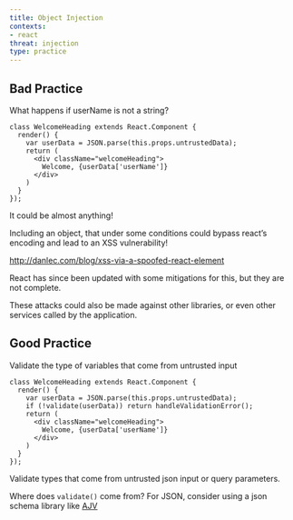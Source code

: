 ```yaml
---
title: Object Injection
contexts:
- react
threat: injection
type: practice
---
```


## Bad Practice

What happens if userName is not a string?

```jsx:6
class WelcomeHeading extends React.Component {
  render() {
    var userData = JSON.parse(this.props.untrustedData);
    return (
      <div className="welcomeHeading">
        Welcome, {userData['userName']}
      </div>
    )
  }
});
```

It could be almost anything!

Including an object, that under some conditions could bypass react’s encoding and lead to an XSS vulnerability!

http://danlec.com/blog/xss-via-a-spoofed-react-element

React has since been updated with some mitigations for this, but they are not complete.

These attacks could also be made against other libraries, or even other services called by the application.

## Good Practice

Validate the type of variables that come from untrusted input

```jsx:4
class WelcomeHeading extends React.Component {
  render() {
    var userData = JSON.parse(this.props.untrustedData);
    if (!validate(userData)) return handleValidationError();
    return (
      <div className="welcomeHeading">
        Welcome, {userData['userName']}
      </div>
    )
  }
});
```

Validate types that come from untrusted json input or query parameters.

Where does `validate()` come from? For JSON, consider using a json schema library like [AJV](https://github.com/epoberezkin/ajv)
